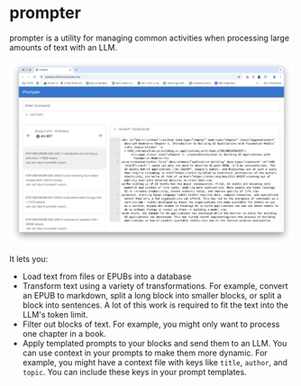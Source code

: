 # prompter

prompter is a utility for managing common activities when processing large amounts of text with an LLM.

![Prompter](images/browser.png)

It lets you:

- Load text from files or EPUBs into a database
- Transform text using a variety of transformations. For example, convert an EPUB to markdown, split a long block into smaller blocks, or split a block into sentences. A lot of this work is required to fit the text into the LLM's token limit.
- Filter out blocks of text. For example, you might only want to process one chapter in a book.
- Apply templated prompts to your blocks and send them to an LLM. You can use context in your prompts to make them more dynamic. For example, you might have a context file with keys like `title`, `author`, and `topic`. You can include these keys in your prompt templates.
